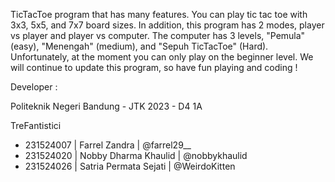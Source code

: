TicTacToe program that has many features.
You can play tic tac toe with 3x3, 5x5, and 7x7 board sizes.
In addition, this program has 2 modes, player vs player and player vs computer.
The computer has 3 levels, "Pemula" (easy), "Menengah" (medium), and "Sepuh TicTacToe" (Hard).
Unfortunately, at the moment you can only play on the beginner level.
We will continue to update this program, so have fun playing and coding !

Developer :

Politeknik Negeri Bandung - JTK 2023 - D4 1A

TreFantistici

- 231524007 | Farrel Zandra          | @farrel29__
- 231524020 | Nobby Dharma Khaulid   | @nobbykhaulid
- 231524026 | Satria Permata Sejati  | @WeirdoKitten
